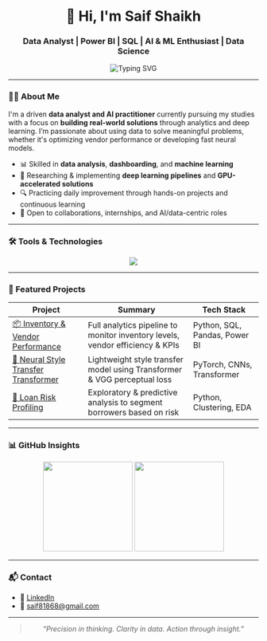 <h1 align="center">👋 Hi, I'm Saif Shaikh</h1>
<h3 align="center">Data Analyst | Power BI | SQL | AI & ML Enthusiast | Data Science</h3>

<p align="center">
  <img src="https://readme-typing-svg.herokuapp.com?font=Fira+Code&pause=1000&color=36BCF7&width=435&lines=Data-driven+decisions+make+the+difference.;AI+is+not+the+future,+it's+the+present.;Learning+relentlessly,+building+intentionally." alt="Typing SVG" />
</p>

---

### 👨‍💻 About Me

I'm a driven **data analyst and AI practitioner** currently pursuing my studies with a focus on **building real-world solutions** through analytics and deep learning. I’m passionate about using data to solve meaningful problems, whether it's optimizing vendor performance or developing fast neural models.

- 📊 Skilled in **data analysis**, **dashboarding**, and **machine learning**
- 🧠 Researching & implementing **deep learning pipelines** and **GPU-accelerated solutions**
- 🔍 Practicing daily improvement through hands-on projects and continuous learning
- 🤝 Open to collaborations, internships, and AI/data-centric roles

---

### 🛠️ Tools & Technologies

<p align="center">
  <img src="https://skillicons.dev/icons?i=python,sql,pandas,numpy,matplotlib,seaborn,powerbi,tensorflow,pytorch,git,github,jupyter,vscode,linux" />
</p>

---

### 🚀 Featured Projects

| Project | Summary | Tech Stack |
|--------|---------|------------|
| [📦 Inventory & Vendor Performance](https://github.com/Saif907/Vendor-Perfromance-Analysis) | Full analytics pipeline to monitor inventory levels, vendor efficiency & KPIs | Python, SQL, Pandas, Power BI |
| [🎨 Neural Style Transfer Transformer](https://github.com/Saif907/Neural-Style-Transfer) | Lightweight style transfer model using Transformer & VGG perceptual loss | PyTorch, CNNs, Transformer |
| [🏦 Loan Risk Profiling](https://github.com/Saif907/Loan-risk-analysis) | Exploratory & predictive analysis to segment borrowers based on risk | Python, Clustering, EDA |

---

### 📊 GitHub Insights

<p align="center">
  <img src="https://github-readme-stats.vercel.app/api?username=Saif907&show_icons=true&theme=default" height="180"/>
  <img src="https://github-readme-streak-stats.herokuapp.com/?user=Saif907&theme=default" height="180"/>
</p>

---

### 📬 Contact

- 💼 [LinkedIn](https://www.linkedin.com/in/saif-shaikh-527346251)
- 📧 saif81868@gmail.com  


---

<blockquote align="center">
  <em>“Precision in thinking. Clarity in data. Action through insight.”</em>
</blockquote>
